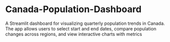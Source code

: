 # Canada-Population-Dashboard
A Streamlit dashboard for visualizing quarterly population trends in Canada. The app allows users to select start and end dates, compare population changes across regions, and view interactive charts with metrics
